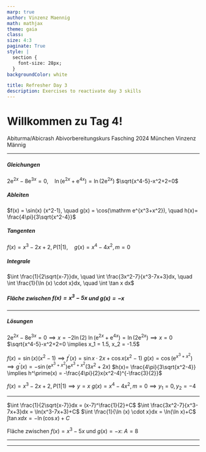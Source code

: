 ```yaml
---
marp: true
author: Vinzenz Maennig
math: mathjax
theme: gaia
class: 
size: 4:3
paginate: True
style: |
  section {
    font-size: 28px;
  }
backgroundColor: white

title: Refresher Day 3
description: Exercises to reactivate day 3 skills
---
```

# Willkommen zu Tag 4!
Abiturma/Abicrash Abivorbereitungskurs
Fasching 2024 München
Vinzenz Männig

---
<!--header: Wiederholung Tag 4-->
<!--footer: Abiturma/Abicrash Abivorbereitungskurs | Fasching 2024 München | Vinzenz Männig-->
##### Gleichungen
$2\mathrm e ^{2x} - 8\mathrm e ^{3x} = 0, \quad \ln(\mathrm e^{2x}+ \mathrm e^{4x}) = \ln(2\mathrm e^{2x})$
$\sqrt{x^4-5}-x^2+2=0$

##### Ableiten
$f(x) = \sin(x) (x^2-1), \quad g(x) = \cos(\mathrm e^{x^3+x^2}), \quad h(x)= \frac{4\pi}{3\sqrt{x^2-4}}$

##### Tangenten
$f(x) = x^3-2x+2, P(1|1), \quad g(x) = x^4-4x^2, m=0$

##### Integrale
$\int \frac{1}{2\sqrt{x-7}}dx, \quad \int \frac{3x^2-7}{x^3-7x+3}dx, \quad \int \frac{1}{\ln (x) \cdot x}dx, \quad \int \tan x dx$

##### Fläche zwischen $f(x) = x^3-5x$ und $g(x) = -x$

---
##### Lösungen
$2\mathrm e ^{2x} - 8\mathrm e ^{3x} = 0 \implies x = -2\ln(2)$
$\ln(\mathrm e^{2x}+ \mathrm e^{4x}) = \ln(2\mathrm e^{2x}) \implies x = 0$
$\sqrt{x^4-5}-x^2+2=0 \implies x_1 = 1.5, x_2 = -1.5$

$f(x) = \sin(x) (x^2-1) \implies f^\prime(x) = \sin x \cdot 2x + \cos x (x^2-1)$
$g(x) = \cos(\mathrm e^{x^3+x^2}) \implies g^\prime(x) = - \sin(\mathrm e^{x^3+x^2}) \mathrm e^{x^3+x^2} (3x^2+2x)$
$h(x)= \frac{4\pi}{3\sqrt{x^2-4}} \implies h^\prime(x) = -\frac{4\pi}{2}x(x^2-4)^{-\frac{3}{2}}$

$f(x) = x^3-2x+2, P(1|1) \implies y = x$
$g(x) = x^4-4x^2, m=0 \implies y_1 = 0, y_2 = -4$

---
$\int \frac{1}{2\sqrt{x-7}}dx = (x-7)^\frac{1}{2}+C$
$\int \frac{3x^2-7}{x^3-7x+3}dx = \ln(x^3-7x+3)+C$
$\int \frac{1}{\ln (x) \cdot x}dx = \ln(\ln x)+C$
$\int \tan x dx = -\ln(\cos x)+C$

Fläche zwischen $f(x) = x^3-5x$ und $g(x) = -x$: $A = 8$

---

---